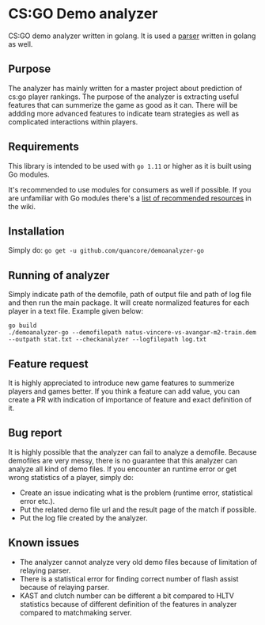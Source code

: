 # CS:GO Demo analyzer

CS:GO demo analyzer written in golang. It is used a [parser](https://github.com/markus-wa/demoinfocs-golang) written in golang as well. 


## Purpose

The analyzer has mainly written for a master project about prediction of cs:go player rankings. The purpose of the analyzer is extracting useful features that can summerize the game as good as it can. There will be addding more advanced features to indicate team strategies as well as complicated interactions within players. 
 
## Requirements

This library is intended to be used with  `go 1.11`  or higher as it is built using Go modules.

It's recommended to use modules for consumers as well if possible. If you are unfamiliar with Go modules there's a  [list of recommended resources](https://github.com/markus-wa/demoinfocs-golang/wiki/Go-Modules#recommended-links--articles)  in the wiki.

## Installation

Simply do:  `go get -u github.com/quancore/demoanalyzer-go`

## Running of analyzer

Simply indicate path of the demofile, path of output file and path of log file and then run the main package. It will create normalized features for each player in a text file. Example given below:

    go build
    ./demoanalyzer-go --demofilepath natus-vincere-vs-avangar-m2-train.dem --outpath stat.txt --checkanalyzer --logfilepath log.txt

## Feature request

It is highly appreciated to introduce new game features to summerize players and games better. If you think a feature can add value, you can create a PR with indication of importance of feature and exact definition of it.

## Bug report

It is highly possible that the analyzer can fail to analyze a demofile. Because demofiles are very messy, there is no guarantee that this analyzer can analyze all kind of demo files. If you encounter an runtime error or get wrong statistics of a player, simply do: 
 - Create an issue indicating what is the problem (runtime error, statistical error etc.).
 - Put the related demo file url and the result page of the match if possible.
 - Put the log file created by the analyzer.

## Known issues

 - The analyzer cannot analyze very old demo files because of limitation of relaying parser.
 - There is a statistical error for finding correct number of flash assist because of relaying parser.
 - KAST and clutch number can be different a bit compared to HLTV statistics because of different definition of the features in analyzer compared to matchmaking server.
